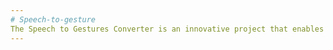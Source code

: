 ```yaml
---
# Speech-to-gesture
The Speech to Gestures Converter is an innovative project that enables the conversion of spoken language into a corresponding sequence of gestures. This system leverages an encoder-decoder architecture to understand spoken language and generate a sequence of gestures that can be used for various applications, including human-computer interaction, accessibility, and more.
---
```

